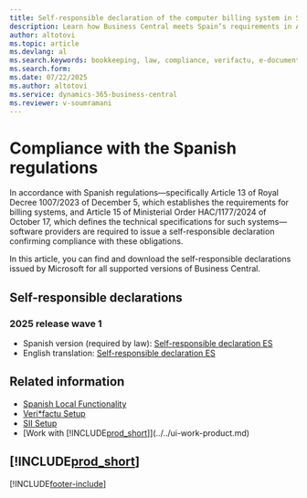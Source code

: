 ```yaml
---
title: Self-responsible declaration of the computer billing system in Spain
description: Learn how Business Central meets Spain’s requirements in Article 13 of Royal Decree 1007/2023 and Article 15 of Order HAC/1177/2024.
author: altotovi
ms.topic: article
ms.devlang: al
ms.search.keywords: bookkeeping, law, compliance, verifactu, e-document, sif, spain, es, royal decree, order, certificate, self-responsible, declaration
ms.search.form: 
ms.date: 07/22/2025
ms.author: altotovi
ms.service: dynamics-365-business-central
ms.reviewer: v-soumramani
---
```


# Compliance with the Spanish regulations

In accordance with Spanish regulations—specifically Article 13 of Royal Decree 1007/2023 of December 5, which establishes the requirements for billing systems, and Article 15 of Ministerial Order HAC/1177/2024 of October 17, which defines the technical specifications for such systems—software providers are required to issue a self-responsible declaration confirming compliance with these obligations.  

In this article, you can find and download the self-responsible declarations issued by Microsoft for all supported versions of Business Central.

## Self-responsible declarations  

### 2025 release wave 1

- Spanish version (required by law): [Self-responsible declaration ES](../media/selfresponsible_declaration_es_spanish_22_07_25.pdf)
- English translation: [Self-responsible declaration ES](../media/selfresponsible_declaration_es_english_22_07_25.pdf)

## Related information

- [Spanish Local Functionality](spain-local-functionality.md)
- [Veri*factu Setup](verifactu-setup.md)
- [SII Setup](sii-setup.md)  
- [Work with [!INCLUDE[prod_short](../../includes/prod_short.md)]](../../ui-work-product.md)  

## [!INCLUDE[prod_short](../../includes/free_trial_md.md)]

[!INCLUDE[footer-include](../../includes/footer-banner.md)]
